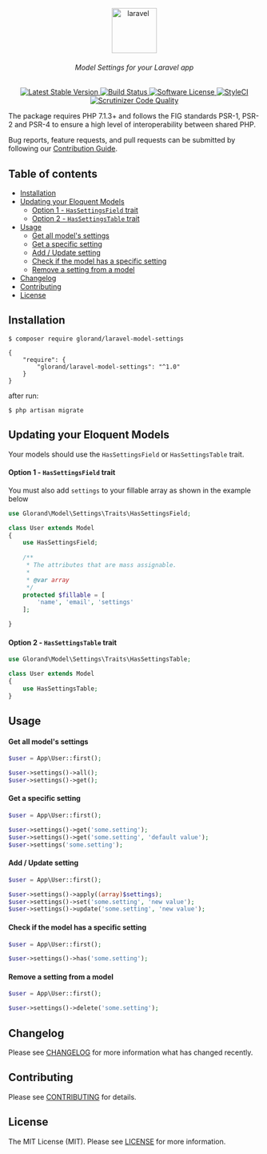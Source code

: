 <p align="center">
<img height="90px" alt="laravel" src="https://user-images.githubusercontent.com/883989/50478539-685da980-09da-11e9-8251-18003e023ac9.png">
</p>

<h6 align="center">
    Model Settings for your Laravel app
</h6>

<p align="center">
<a href="https://packagist.org/packages/glorand/laravel-model-settings">
 <img src="https://poser.pugx.org/glorand/laravel-model-settings/v/stable" alt="Latest Stable Version">
</a>
 <a href="https://travis-ci.com/glorand/laravel-model-settings">
 <img src="https://travis-ci.com/glorand/laravel-model-settings.svg?branch=master" alt="Build Status">
 </a>
 <a href="LICENSE.md">
 <img src="https://img.shields.io/badge/license-MIT-brightgreen.svg?style=flat" alt="Software License">
 </a>
 <a href="https://github.styleci.io/repos/163381474">
 <img src="https://github.styleci.io/repos/163381474/shield?branch=master" alt="StyleCI">
 </a>
 <a href="https://scrutinizer-ci.com/g/glorand/laravel-model-settings/">
 <img src="https://scrutinizer-ci.com/g/glorand/laravel-model-settings/badges/quality-score.png?b=master" alt="Scrutinizer Code Quality">
 </a>
</p>

The package requires PHP 7.1.3+ and follows the FIG standards PSR-1, PSR-2 and PSR-4 
to ensure a high level of interoperability between shared PHP.

Bug reports, feature requests, and pull requests can be submitted by following our [Contribution Guide](CONTRIBUTING.md).

## Table of contents
- [Installation](#installation)
- [Updating your Eloquent Models](#update_models)
    - [Option 1 - `HasSettingsField` trait](#update_models_1)
    - [Option 2 - `HasSettingsTable` trait](#update_models_2)
- [Usage](#usage)
    - [Get all model's settings](#get_all)
    - [Get a specific setting](#get)
    - [Add / Update setting](#add_update)
    - [Check if the model has a specific setting](#check)
    - [Remove a setting from a model](#remove)
 - [Changelog](#changelog)
 - [Contributing](#contributing)
- [License](#license)

## Installation <a name="installation"></a>
```shell
$ composer require glorand/laravel-model-settings
```

```
{
    "require": {
        "glorand/laravel-model-settings": "^1.0"
    }
}
```

after run:
```
$ php artisan migrate
```

## Updating your Eloquent Models <a name="update_models"></a>
Your models should use the `HasSettingsField` or `HasSettingsTable` trait.

#### Option 1 - `HasSettingsField` trait <a name="update_models_1"></a>
You must also add `settings` to your fillable array as shown in the example below
```php
use Glorand\Model\Settings\Traits\HasSettingsField;

class User extends Model
{
    use HasSettingsField;
    
    /**
     * The attributes that are mass assignable.
     *
     * @var array
     */
    protected $fillable = [
        'name', 'email', 'settings'
    ];

}
```
#### Option 2 - `HasSettingsTable` trait <a name="update_models_2"></a>
```php
use Glorand\Model\Settings\Traits\HasSettingsTable;

class User extends Model
{
    use HasSettingsTable;
}
```

## Usage <a name="usage"></a>

#### Get all model's settings <a name="get_all"></a>
```php
$user = App\User::first();

$user->settings()->all();
$user->settings()->get();
```

#### Get a specific setting <a name="get"></a>
```php
$user = App\User::first();

$user->settings()->get('some.setting');
$user->settings()->get('some.setting', 'default value');
$user->settings('some.setting');
```

#### Add / Update setting <a name="add_update"></a>
```php
$user = App\User::first();

$user->settings()->apply((array)$settings);
$user->settings()->set('some.setting', 'new value');
$user->settings()->update('some.setting', 'new value');
```

#### Check if the model has a specific setting <a name="check"></a>
```php
$user = App\User::first();

$user->settings()->has('some.setting');
```

#### Remove a setting from a model <a name="remove"></a>
```php
$user = App\User::first();

$user->settings()->delete('some.setting');
```

## Changelog <a name="changelog"></a>
Please see [CHANGELOG](CHANGELOG.md) for more information what has changed recently.

## Contributing <a name="contributing"></a>
Please see [CONTRIBUTING](CONTRIBUTING.md) for details.

## License <a name="license"></a>
The MIT License (MIT). Please see [LICENSE](LICENSE) for more information.
